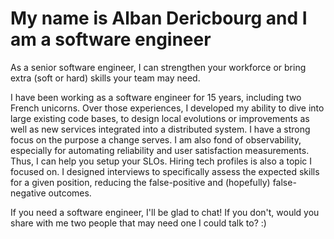# My name is Alban Dericbourg and I am a software engineer

As a senior software engineer, I can strengthen your workforce or bring extra (soft or hard) skills your team may need.

I have been working as a software engineer for 15 years, including two French unicorns.
Over those experiences, I developed my ability to dive into large existing code bases, to design local evolutions or improvements as well as new services integrated into a distributed system. I have a strong focus on the purpose a change serves.
I am also fond of observability, especially for automating reliability and user satisfaction measurements. Thus, I can help you setup your SLOs.
Hiring tech profiles is also a topic I focused on. I designed interviews to specifically assess the expected skills for a given position, reducing the false-positive and (hopefully) false-negative outcomes.

If you need a software engineer, I'll be glad to chat!
If you don't, would you share with me two people that may need one I could talk to? :)
